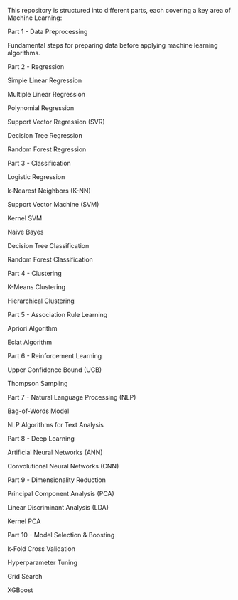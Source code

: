 This repository is structured into different parts, each covering a key area of Machine Learning:

Part 1 - Data Preprocessing

Fundamental steps for preparing data before applying machine learning algorithms.

Part 2 - Regression

Simple Linear Regression

Multiple Linear Regression

Polynomial Regression

Support Vector Regression (SVR)

Decision Tree Regression

Random Forest Regression

Part 3 - Classification

Logistic Regression

k-Nearest Neighbors (K-NN)

Support Vector Machine (SVM)

Kernel SVM

Naive Bayes

Decision Tree Classification

Random Forest Classification

Part 4 - Clustering

K-Means Clustering

Hierarchical Clustering

Part 5 - Association Rule Learning

Apriori Algorithm

Eclat Algorithm

Part 6 - Reinforcement Learning

Upper Confidence Bound (UCB)

Thompson Sampling

Part 7 - Natural Language Processing (NLP)

Bag-of-Words Model

NLP Algorithms for Text Analysis

Part 8 - Deep Learning

Artificial Neural Networks (ANN)

Convolutional Neural Networks (CNN)

Part 9 - Dimensionality Reduction

Principal Component Analysis (PCA)

Linear Discriminant Analysis (LDA)

Kernel PCA

Part 10 - Model Selection & Boosting

k-Fold Cross Validation

Hyperparameter Tuning

Grid Search

XGBoost
